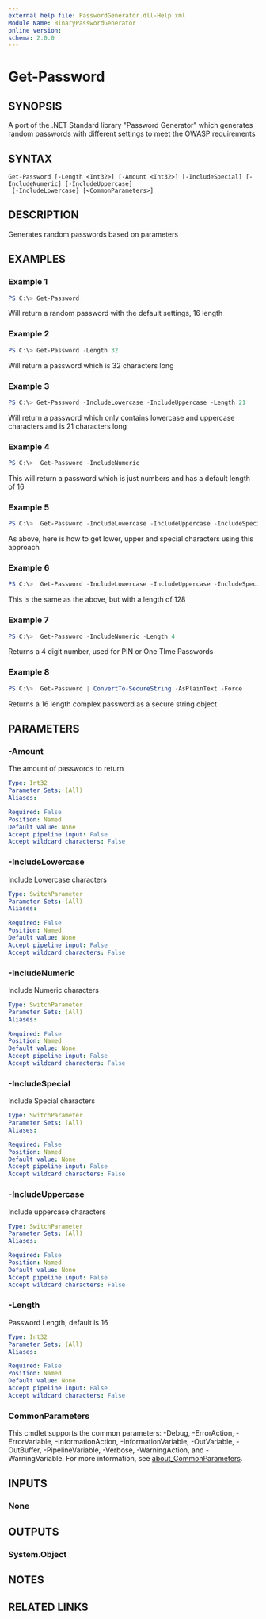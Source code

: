```yaml
---
external help file: PasswordGenerator.dll-Help.xml
Module Name: BinaryPasswordGenerator
online version:
schema: 2.0.0
---
```


# Get-Password

## SYNOPSIS
 A port of the .NET Standard library "Password Generator" which generates random passwords with different settings to meet the OWASP requirements  

## SYNTAX

```
Get-Password [-Length <Int32>] [-Amount <Int32>] [-IncludeSpecial] [-IncludeNumeric] [-IncludeUppercase]
 [-IncludeLowercase] [<CommonParameters>]
```

## DESCRIPTION
Generates random passwords based on parameters

## EXAMPLES

### Example 1
```powershell
PS C:\> Get-Password
```

Will return a random password with the default settings, 16 length

### Example 2
```powershell
PS C:\> Get-Password -Length 32
```

Will return a password which is 32 characters long

### Example 3
```powershell
PS C:\> Get-Password -IncludeLowercase -IncludeUppercase -Length 21
```

 Will return a password which only contains lowercase and uppercase characters and is 21 characters long 

### Example 4
```powershell
PS C:\>  Get-Password -IncludeNumeric
```

 This will return a password which is just numbers and has a default length of 16 

### Example 5
```powershell
PS C:\>  Get-Password -IncludeLowercase -IncludeUppercase -IncludeSpecial
```

 As above, here is how to get lower, upper and special characters using this approach 

### Example 6
```powershell
PS C:\>  Get-Password -IncludeLowercase -IncludeUppercase -IncludeSpecial -Length 128
```

 This is the same as the above, but with a length of 128 

### Example 7
```powershell
PS C:\>  Get-Password -IncludeNumeric -Length 4
```

 Returns a 4 digit number, used for PIN or One TIme Passwords 

### Example 8
```powershell
PS C:\>  Get-Password | ConvertTo-SecureString -AsPlainText -Force
```

 Returns a 16 length complex password as a secure string object

## PARAMETERS

### -Amount
 The amount of passwords to return 

```yaml
Type: Int32
Parameter Sets: (All)
Aliases:

Required: False
Position: Named
Default value: None
Accept pipeline input: False
Accept wildcard characters: False
```

### -IncludeLowercase
 Include Lowercase characters 

```yaml
Type: SwitchParameter
Parameter Sets: (All)
Aliases:

Required: False
Position: Named
Default value: None
Accept pipeline input: False
Accept wildcard characters: False
```

### -IncludeNumeric
 Include Numeric characters 

```yaml
Type: SwitchParameter
Parameter Sets: (All)
Aliases:

Required: False
Position: Named
Default value: None
Accept pipeline input: False
Accept wildcard characters: False
```

### -IncludeSpecial
 Include Special characters 

```yaml
Type: SwitchParameter
Parameter Sets: (All)
Aliases:

Required: False
Position: Named
Default value: None
Accept pipeline input: False
Accept wildcard characters: False
```

### -IncludeUppercase
 Include uppercase characters  

```yaml
Type: SwitchParameter
Parameter Sets: (All)
Aliases:

Required: False
Position: Named
Default value: None
Accept pipeline input: False
Accept wildcard characters: False
```

### -Length
 Password Length, default is 16 

```yaml
Type: Int32
Parameter Sets: (All)
Aliases:

Required: False
Position: Named
Default value: None
Accept pipeline input: False
Accept wildcard characters: False
```

### CommonParameters
This cmdlet supports the common parameters: -Debug, -ErrorAction, -ErrorVariable, -InformationAction, -InformationVariable, -OutVariable, -OutBuffer, -PipelineVariable, -Verbose, -WarningAction, and -WarningVariable. For more information, see [about_CommonParameters](http://go.microsoft.com/fwlink/?LinkID=113216).

## INPUTS

### None

## OUTPUTS

### System.Object
## NOTES

## RELATED LINKS
